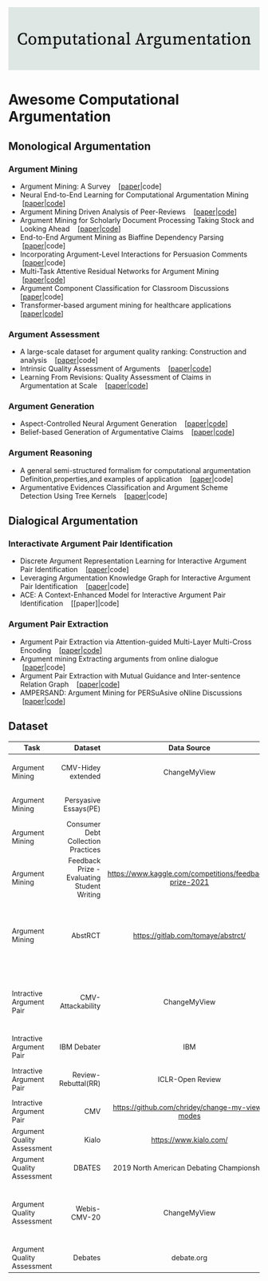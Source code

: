 ![Computational Argumentation](https://github.com/shilida/Computational-Argumentation/blob/master/logo.jpg "Computational Argumentation")
# Awesome Computational Argumentation
## Monological Argumentation
### Argument Mining
- Argument Mining: A Survey &nbsp; &nbsp;[[paper](https://watermark.silverchair.com/coli_a_00364.pdf?token=AQECAHi208BE49Ooan9kkhW_Ercy7Dm3ZL_9Cf3qfKAc485ysgAAAr8wggK7BgkqhkiG9w0BBwagggKsMIICqAIBADCCAqEGCSqGSIb3DQEHATAeBglghkgBZQMEAS4wEQQMABdHdiL-4732fZ2SAgEQgIICcsVhCiOyHiz7EbABou2rE09mW8fGeHrFEYayjt9VqDp8c5xl4iV3h2eOyJPEeeiaKZJff71f-Azut0DBPGXBEaWnrFpMAMoXbHSyMddPLaEsAGO_ysGRaHT_sJJzbEJyFnB8ZTa-nX3GqNfCQR1ZKBD83O-si_ZBbPQ_05HyxhU7sGuNWcORzlH0Gwh1pr84VGQh0kN1Yrh3O7S81j4Ne4x7jiDRxmXsu_ii04Ap5WP_zVoVmrVE1pO8mdhHNLRJdYldG6CiGQdwZoZ9FmPb7Pw-cUfJsBe89i19qV3BQFJAvvQNcVIgFwPVUespKpvkl959ctAnVIaJeovUJNP6VHCxoVH90TMMl63Q5KYnmeC53U6lqK6usMSJF_jU8SfVvxj2z_RsnkEytXCvo5vs9AqGp9wKXIk5Gb3ARsYj32H2HTt35yb6rwuQ7E5TfNPiaizv4bKXh08CXQbd1wxr4JXmOYrW3BbaU5W9jORfZ0haC19S43sf71LTZFqeWY8hs5QAuBDIuvoCGBNJ2xBiNZ6jtAJEq0gzIdMuZxreOHmoh1bShLXDbA2kEgOKAwRd_zeEu-BjS9LewvrPn-gAKI-E_JyUNA3b5wP7ggE4F7qoqCbUk_ShAbGihtVyrhOMpcQcqkPav0TdQzyVVWs_E60TLExK7SZxnrxVIr2tDnCe3AH1zUdI2DSqOsWxsozV6jTe7jL71xYxOzH6ZJz4whiIzzfUHYR_7KPTaWOkmMh9XxhN1fxAg2oyKfIU0AdCT9hTYpA7G4ORuCPx29GhvIk-VXlA70kFSwHHwVkrs6shY1EPmQkrA16jTIPKQGV0qBGJ)|code]
- Neural End-to-End Learning for Computational Argumentation Mining &nbsp; &nbsp;[[paper](https://arxiv.org/pdf/1704.06104.pdf)|[code](https://github.com/UKPLab/acl2017-neural_end2end_AM)]
- Argument Mining Driven Analysis of Peer-Reviews &nbsp; &nbsp;[[paper](https://arxiv.org/pdf/2012.07743)|[code](https://github.com/fromm-m/aaai2021-am-peer-reviews)]
- Argument Mining for Scholarly Document Processing Taking Stock and Looking Ahead &nbsp; &nbsp;[[paper](https://aclanthology.org/2021.sdp-1.7.pdf)|[code](https://github.com/fromm-m/aaai2021-am-peer-reviews)]
- End-to-End Argument Mining as Biaffine Dependency Parsing &nbsp; &nbsp;[[paper](https://aclanthology.org/2021.eacl-main.55.pdf)|code]
- Incorporating Argument-Level Interactions for Persuasion Comments &nbsp; &nbsp;[[paper](https://aclanthology.org/C18-1314.pdf)|code]
- Multi-Task Attentive Residual Networks for Argument Mining &nbsp; &nbsp;[[paper](https://arxiv.org/pdf/2102.12227.pdf)|[code](https://github.com/AGalassi/StructurePrediction18)]
- Argument Component Classification for Classroom Discussions &nbsp; &nbsp; [[paper](https://arxiv.org/pdf/1909.03022)|code]
- Transformer-based argument mining for healthcare applications &nbsp; &nbsp; [[paper](https://ebooks.iospress.nl/pdf/doi/10.3233/FAIA200334)|[code](https://gitlab.com/tomaye/)]
### Argument Assessment
- A large-scale dataset for argument quality ranking: Construction and analysis &nbsp; &nbsp;[[paper](https://ojs.aaai.org/index.php/AAAI/article/view/6285/6141)|code]
- Intrinsic Quality Assessment of Arguments &nbsp; &nbsp;[[paper](https://arxiv.org/pdf/2010.12473.pdf)|[code](http://arguana.com/software)]
- Learning From Revisions: Quality Assessment of Claims in Argumentation at Scale  &nbsp; &nbsp;[[paper](https://arxiv.org/pdf/2101.10250.pdf)|[code](https://github.com/GabriellaSky/claimrev)]
### Argument Generation 
- Aspect-Controlled Neural Argument Generation &nbsp; &nbsp;[[paper](https://arxiv.org/pdf/2005.00084.pdf)|[code](https://github.com/UKPLab/controlled-argument-generation)]
- Belief-based Generation of Argumentative Claims &nbsp; &nbsp;[[paper](https://arxiv.org/pdf/2101.09765.pdf)|[code](http://www.github.com/webis-de/eacl21-belief-based-claim-generation)]
### Argument Reasoning
- A general semi-structured formalism for computational argumentation Definition,properties,and examples of application &nbsp; &nbsp;[[paper](https://pdf.sciencedirectassets.com/271585/1-s2.0-S0004370218X00022/1-s2.0-S0004370218300250/main.pdf?X-Amz-Security-Token=IQoJb3JpZ2luX2VjELf%2F%2F%2F%2F%2F%2F%2F%2F%2F%2FwEaCXVzLWVhc3QtMSJGMEQCIBits2h0QKnLFBAni0Fe3tMcsawn02ivZLRusys1B3SLAiA%2BKHKMJH2lk3dsTTSZ0bPasoQzAtnqztc%2BQacuq%2BfK%2Byr6AwhAEAQaDDA1OTAwMzU0Njg2NSIMblfEZDYekZzNoggQKtcDqg4rXZMSxJ7h4BRi5Fm1RGkeS7bgtonfMg%2Fpisaw0xYAMj3TIrkdUBCFXQc5MI8jGuL7UYlDj92LbF11ZVf8lheuFkKWCPOj4Wm6XEGrcJdwh2j1zpJcmMPG15PEcu0pLgPf7se4GsYwrYPDnZzigegViO%2Ba19ciAVPqrTIXbfIVfsWuZ7RW%2ByqTTeGKw%2FlJMS7AL4EYfQ6q%2FwBJoWSroNbAaw2eHwVvGtEpXMcIaCz1BqoF1KP5MU771aPkhwsJgpaa06J00qme8zhJOAknd8IFKjCuLvkdFBsiTY6PUSbF5TDUqxirvIanxWJRTyOx1x6ym3eysmJky3rzBB6i0oz4mHWsROotZExR1WvazsYHo0FPDK8QvS5cm88tZ2UB9MGjnIIRBqw%2FC2ngMgcn7zOJ9n7xF%2FGlZvmSOUUHyNk4pPofcEFTaU7RVX8Hw3nUSNOYdeF%2BDVKn1Yzd37CveLBWxJlTOE3BxyLIbFwr%2BMSMwPPzQJ7OoeidCUsD8OtkLx2h4M42du9AEsqgQcZnSrhJMl7ntLv7FtcN3Dc0KqU71r6t6PvSEeHwS6hnZHLFBxUXFoSUHI34ntBBdEbwAv4gquVDlK1wGKw5RJt8a5MQHsRy0%2FN4MKOF65EGOqYBtw8tIUHcgPcx1faUdnTdTAHjgpqKmijQ2sfw9WvDjF0Hxxn8i9C9sSEtCefvvD3n8LuSl%2Bhex19xpbT3twvaak98v2BpSLwovIa8r0WKKaNHH8icIZA3x6z9mfq01ZzZPpLEDfJ9qfz%2Bjm01IGK%2BjKbF4ZfAg2JoRL1dkbMOwkE5iC9s3g%2BzmkJnrGMxyyB1TIjAYu5BS4ga1pyeaSYlj90mhAvUvA%3D%3D&X-Amz-Algorithm=AWS4-HMAC-SHA256&X-Amz-Date=20220323T074539Z&X-Amz-SignedHeaders=host&X-Amz-Expires=300&X-Amz-Credential=ASIAQ3PHCVTY2HST76PL%2F20220323%2Fus-east-1%2Fs3%2Faws4_request&X-Amz-Signature=4e777d8b73851734aff742184e9530053d51391f30ae99dd7b3fa130e0040af1&hash=2ba92b2e22379fe67157a1366f5386c02b736cc4b84cf1b11ad5f442a46377e7&host=68042c943591013ac2b2430a89b270f6af2c76d8dfd086a07176afe7c76c2c61&pii=S0004370218300250&tid=spdf-d2f58421-7a89-47e0-ace1-b7be76c618ed&sid=c0f82dbb6055074cdb69ffb-bc4281eb7d86gxrqa&type=client&ua=4c00545359035006515a5a&rr=6f058c7e69498b6b)|code]
- Argumentative Evidences Classification and Argument Scheme Detection Using Tree Kernels  &nbsp; &nbsp;[[paper](https://aclanthology.org/W19-4511.pdf)|code]
## Dialogical Argumentation
### Interactivate Argument Pair Identification
- Discrete Argument Representation Learning for Interactive Argument Pair Identification &nbsp; &nbsp;[[paper](https://arxiv.org/pdf/1911.01621.pdf)|code]
- Leveraging Argumentation Knowledge Graph for Interactive Argument Pair Identification &nbsp; &nbsp;[[paper](https://aclanthology.org/2021.findings-acl.203.pdf)|code]
- ACE: A Context-Enhanced Model for Interactive Argument Pair Identification  &nbsp; &nbsp;[[paper]|code]
### Argument Pair Extraction
- Argument Pair Extraction via Attention-guided Multi-Layer Multi-Cross Encoding &nbsp; &nbsp;[[paper](https://aclanthology.org/2021.acl-long.496.pdf)|[code](https://github.com/TianyuTerry/MLMC)]
- Argument mining Extracting arguments from online dialogue &nbsp; &nbsp;[[paper](https://arxiv.org/pdf/1704.06104.pdf)|code]
- Argument Pair Extraction with Mutual Guidance and Inter-sentence Relation Graph &nbsp; &nbsp;[[paper](https://aclanthology.org/2021.emnlp-main.319.pdf)|[code](https://github.com/HLT-HITSZ/MGF)]
- AMPERSAND: Argument Mining for PERSuAsive oNline Discussions &nbsp; &nbsp;[[paper](https://arxiv.org/pdf/2004.14677)|[code](https://github.com/tuhinjubcse/AMPERSANDEMNLP2019)]
## Dataset 
 | Task        |  Dataset    |  Data Source  |  Scale  |
 | --------   | -----:   | :----: |  :----: |
 | Argument Mining        | CMV-Hidey extended    |  ChangeMyView  |  78 threads with 380 turns of dialogues  |
 | Argument Mining        | Persyasive Essays(PE)    |    |  402 essays and 1833 paragraphs  |
 | Argument Mining        | Consumer Debt Collection Practices   |    | 731 paragraphs  |
 | Argument Mining        | Feedback Prize - Evaluating Student Writing   |  https://www.kaggle.com/competitions/feedback-prize-2021  | approximately 10k documents  |
 | Argument Mining        | AbstRCT   |  https://gitlab.com/tomaye/abstrct/  |  4198 argument components and 2601 argument relations on different diseases|
 | Intractive Argument Pair        | CMV-Attackability   |  ChangeMyView  | threads from 2014.1 to 2017.9 27772 threads and 3448917 posts|
 | Intractive Argument Pair        | IBM Debater   |  IBM  | 3684 long debeate texts 460 motions|
 | Intractive Argument Pair        | Review-Rebuttal(RR)   |  ICLR-Open Review  | 4764 RR passagesa 40831 arguments|
 | Intractive Argument Pair        | CMV   |  https://github.com/chridey/change-my-view-modes  | |
 | Argument Quality Assessment       | Kialo   |  https://www.kialo.com/  | 47219 claims of 741 topics|
 | Argument Quality Assessment       | DBATES   |  2019 North American Debating Championship | 716 debaters|
 | Argument Quality Assessment       | Webis-CMV-20   |  ChangeMyView | threads from 2014.1 to 2017.9 27772 threads and 3448917 posts |
 | Argument Quality Assessment       | Debates   |  debate.org | 78376 debates, 23 topics |
